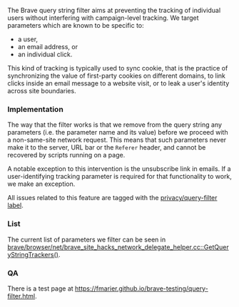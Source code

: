 The Brave  query string filter aims at preventing the tracking of individual users without interfering with campaign-level tracking. We target parameters which are known to be specific to:
- a user,
- an email address, or
- an individual click.

This kind of tracking is typically used to sync cookie, that is the practice of synchronizing the value of first-party cookies on different domains, to link clicks inside an email message to a website visit, or to leak a user's identity across site boundaries.

### Implementation

The way that the filter works is that we remove from the query string any parameters (i.e. the parameter name and its value) before we proceed with a non-same-site network request. This means that such parameters never make it to the server, URL bar or the `Referer` header, and cannot be recovered by scripts running on a page.

A notable exception to this intervention is the unsubscribe link in emails. If a user-identifying tracking parameter is required for that functionality to work, we make an exception.

All issues related to this feature are tagged with the [privacy/query-filter label](https://github.com/brave/brave-browser/issues?q=label%3Aprivacy%2Fquery-filter+).

### List

The current list of parameters we filter can be seen in [brave/browser/net/brave_site_hacks_network_delegate_helper.cc::GetQueryStringTrackers()](https://github.com/brave/brave-core/blob/master/browser/net/brave_site_hacks_network_delegate_helper.cc#L41).

### QA

There is a test page at <https://fmarier.github.io/brave-testing/query-filter.html>.